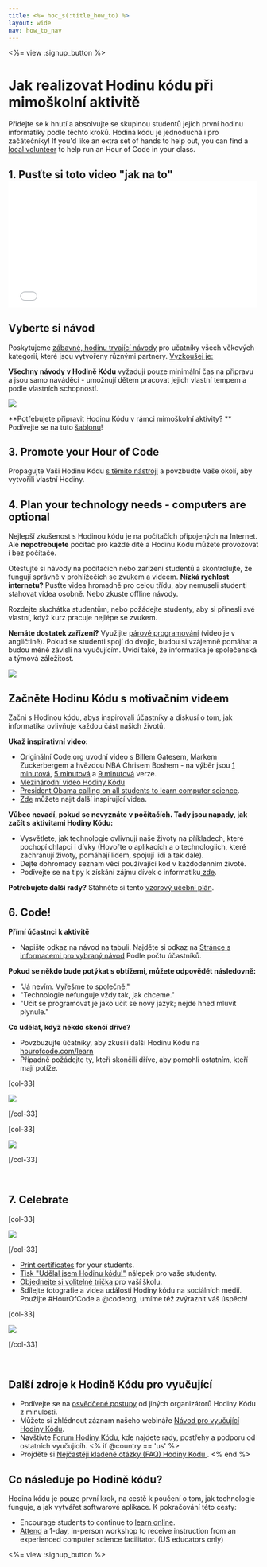 ```yaml
---
title: <%= hoc_s(:title_how_to) %>
layout: wide
nav: how_to_nav
---
```

<%= view :signup_button %>

# Jak realizovat Hodinu kódu při mimoškolní aktivitě

Přidejte se k hnutí a absolvujte se skupinou studentů jejich první hodinu informatiky podle těchto kroků. Hodina kódu je jednoduchá i pro začátečníky! If you'd like an extra set of hands to help out, you can find a [local volunteer](<%= codeorg_url('/volunteer/local') %>) to help run an Hour of Code in your class.

## 1. Pusťte si toto video "jak na to" <iframe width="500" height="255" src="//www.youtube.com/embed/SrnvvWDm73k" frameborder="0" allowfullscreen mark="crwd-mark"></iframe> 

## Vyberte si návod

Poskytujeme [zábavné, hodinu trvající návody](<%= resolve_url('/learn') %>) pro učatníky všech věkových kategorií, které jsou vytvořeny různými partnery. [Vyzkoušej je:](<%= resolve_url('/learn') %>)

**Všechny návody v Hodině Kódu** vyžadují pouze minimální čas na připravu a jsou samo naváděcí - umožnují dětem pracovat jejich vlastní tempem a podle vlastních schopností.

[![](/images/fit-700/tutorials.png)](<%= resolve_url('/learn') %>)

**Potřebujete připravit Hodinu Kódu v rámci mimoškolní aktivity? ** Podívejte se na tuto [šablonu](/files/AfterschoolEducatorLessonPlanOutline.docx)!

## 3. Promote your Hour of Code

Propagujte Vaši Hodinu Kódu [ s těmito nástroji](<%= resolve_url('/promote') %>) a povzbudte Vaše okolí, aby vytvořili vlastní Hodiny.

## 4. Plan your technology needs - computers are optional

Nejlepší zkušenost s Hodinou kódu je na počítačích připojených na Internet. Ale **nepotřebujete** počítač pro každé dítě a Hodinu Kódu můžete provozovat i bez počítače.

Otestujte si návody na počítačích nebo zařízení studentů a skontrolujte, že fungují správně v prohlížečích se zvukem a videem. **Nízká rychlost internetu?** Pusťte videa hromadně pro celou třídu, aby nemuseli studenti stahovat videa osobně. Nebo zkuste offline návody.

Rozdejte sluchátka studentům, nebo požádejte studenty, aby si přinesli své vlastní, když kurz pracuje nejlépe se zvukem.

**Nemáte dostatek zařízení?** Využijte [párové programování](https://www.youtube.com/watch?v=vgkahOzFH2Q) (video je v angličtině). Pokud se studenti spojí do dvojic, budou si vzájemně pomáhat a budou méně závislí na vyučujícím. Uvidí také, že informatika je společenská a týmová záležitost.

<img src="/images/fit-350/group_ipad.jpg" />

## Začněte Hodinu Kódu s motivačním videem

Začni s Hodinou kódu, abys inspirovali účastníky a diskusí o tom, jak informatika ovlivňuje každou část našich životů.

**Ukaž inspirativní video:**

- Originální Code.org uvodní video s Billem Gatesem, Markem Zuckerbergem a hvězdou NBA Chrisem Boshem - na výběr jsou [1 minutová](https://www.youtube.com/watch?v=qYZF6oIZtfc), [5 minutová](https://www.youtube.com/watch?v=nKIu9yen5nc) a [9 minutová](https://www.youtube.com/watch?v=dU1xS07N-FA) verze.
- [Mezinárodní video Hodiny Kódu](https://www.youtube.com/watch?v=KsOIlDT145A)
- [President Obama calling on all students to learn computer science](https://www.youtube.com/watch?v=6XvmhE1J9PY).
- [Zde](https://www.youtube.com/playlist?list=PLzdnOPI1iJNfpD8i4Sx7U0y2MccnrNZuP) můžete najít další inspirující videa.

**Vůbec nevadí, pokud se nevyznáte v počítačích. Tady jsou napady, jak začít s aktivitami Hodiny Kódu:**

- Vysvětlete, jak technologie ovlivnují naše životy na příkladech, které pochopí chlapci i dívky (Hovořte o aplikacích a o technologiich, které zachranují životy, pomáhají lidem, spojují lidi a tak dále).
- Dejte dohromady seznam věcí používající kód v každodenním životě.
- Podívejte se na tipy k získání zájmu dívek o informatiku[ zde](<%= resolve_url('https://code.org/girls') %>).

**Potřebujete další rady?** Stáhněte si tento [vzorový učební plán](/files/AfterschoolEducatorLessonPlanOutline.docx).

## 6. Code!

**Přímí účastnci k aktivitě**

- Napište odkaz na návod na tabuli. Najděte si odkaz na [Stránce s informacemi pro vybraný návod](<%= resolve_url('/learn') %>) Podle počtu účastníků.

**Pokud se někdo bude potýkat s obtížemi, můžete odpovědět následovně:**

- "Já nevím. Vyřešme to společně."
- "Technologie nefunguje vždy tak, jak chceme."
- "Učit se programovat je jako učit se nový jazyk; nejde hned mluvit plynule."

**Co udělat, když někdo skončí dříve?**

- Povzbuzujte účatníky, aby zkusili další Hodinu Kódu na [hourofcode.com/learn](<%= resolve_url('/learn') %>)
- Případně požádejte ty, kteří skončili dříve, aby pomohli ostatním, kteří mají potíže.

[col-33]

![](/images/fit-250/highschoolgirls.jpeg)

[/col-33]

[col-33]

![](/images/fit-300/group_ar.jpg)

[/col-33]

<p style="clear:both">&nbsp;</p>

## 7. Celebrate

[col-33]

![](/images/fit-300/boy-certificate.jpg)

[/col-33]

- [Print certificates](<%= codeorg_url('/certificates') %>) for your students.
- [Tisk "Udělal jsem Hodinu kódu!"](<%= resolve_url('/promote/resources#stickers') %>) nálepek pro vaše studenty.
- [Objednejte si volitelné trička](http://blog.code.org/post/132608499493/hour-of-code-shirts-and-more) pro vaší školu.
- Sdílejte fotografie a videa události Hodiny kódu na sociálních médií. Použijte #HourOfCode a @codeorg, umíme též zvýraznit váš úspěch!

[col-33]

![](/images/fit-260/highlight-certificates.jpg)

[/col-33]

<p style="clear:both">&nbsp;</p>

## Další zdroje k Hodině Kódu pro vyučující

- Podívejte se na [ osvědčené postupy](http://www.slideshare.net/TeachCode/hour-of-code-best-practices-for-successful-educators-51273466) od jiných organizátorů Hodiny Kódu z minulosti.
- Můžete si zhlédnout záznam našeho webináře [Návod pro vyučující Hodiny Kódu](https://youtu.be/EJeMeSW2-Mw).
- Navštivte [Forum Hodiny Kódu](http://forum.code.org/c/plc/hour-of-code), kde najdete rady, postřehy a podporu od ostatních vyučujícíh. <% if @country == 'us' %>
- Projděte si [Nejčastěji kladené otázky (FAQ) Hodiny Kódu ](https://support.code.org/hc/en-us/categories/200147083-Hour-of-Code). <% end %>

## Co následuje po Hodině kódu?

Hodina kódu je pouze první krok, na cestě k poučení o tom, jak technologie funguje, a jak vytvářet softwarové aplikace. K pokračování této cesty:

- Encourage students to continue to [learn online](<%= codeorg_url('/learn/beyond') %>).
- [Attend](<%= codeorg_url('/professional-development-workshops') %>) a 1-day, in-person workshop to receive instruction from an experienced computer science facilitator. (US educators only)

<%= view :signup_button %>